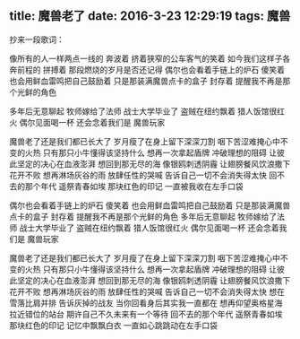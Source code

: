 title: 魔兽老了
date: 2016-3-23 12:29:19
tags: 魔兽
---

抄来一段歌词：

像所有的人一样两点一线的 奔波着
挤着狭窄的公车客气的笑着
如今我们这样子各奔前程的 拼搏着
那段燃烧的岁月是否还记得
偶尔也会看着手链上的炉石 傻笑着
也会用鲜血雷鸣把自己鼓励着<!--more-->
只是那装满魔兽点卡的盒子 封存着
提醒我不再是那个光鲜的角色

多年后无意聊起
牧师嫁给了法师
战士大学毕业了
盗贼在纽约飘着
猎人饭馆很红火
偶尔见面喝一杯
还会念着我们是
魔兽玩家

魔兽老了还是我们都已长大了
岁月瘦了在身上留下深深刀割
咽下苦涩难掩心中不变的火热
只有那只小牛懂得该坚持什么
想再一次拿起盾牌
冲破理想的阻碍
让彼此坚定的决心在血液澎湃
想回到那无尽的海
像银鸥刺透阴霾
让翅膀餐风饮浪撒下花开不败
想再淋场灰谷的雨
放肆任性的哭喊
告诉自己一切不会消失得太快
回不去的那个年代
遥祭青春如埃
那块红色的印记
一直被我收在左手口袋

偶尔也会看着手链上的炉石 傻笑着
也会用鲜血雷鸣把自己鼓励着
只是那装满魔兽点卡的盒子 封存着
提醒我不再是那个光鲜的角色
多年后无意聊起
牧师嫁给了法师
战士大学毕业了
盗贼在纽约飘着
猎人饭馆很红火
偶尔见面喝一杯
还会念着我们是
魔兽玩家

魔兽老了还是我们都已长大了
岁月瘦了在身上留下深深刀割
咽下苦涩难掩心中不变的火热
只有那只小牛懂得该坚持什么
想再一次拿起盾牌
冲破理想的阻碍
让彼此坚定的决心在血液澎湃
想回到那无尽的海
像银鸥刺透阴霾
让翅膀餐风饮浪撒下花开不败
想再淋场灰谷的雨
放肆任性的哭喊
告诉自己一切不会消失得太快
想在雪落比肩并排
告诉灰掉的战友
当你回看身后其实我一直都在
想再仰望奥格星海
拉近错位的站台
期许自己不久未来有一个等待
回不去的那个年代
遥祭青春如埃
那块红色的印记
记忆中飘飘白衣
一直如心跳跳动在左手口袋
